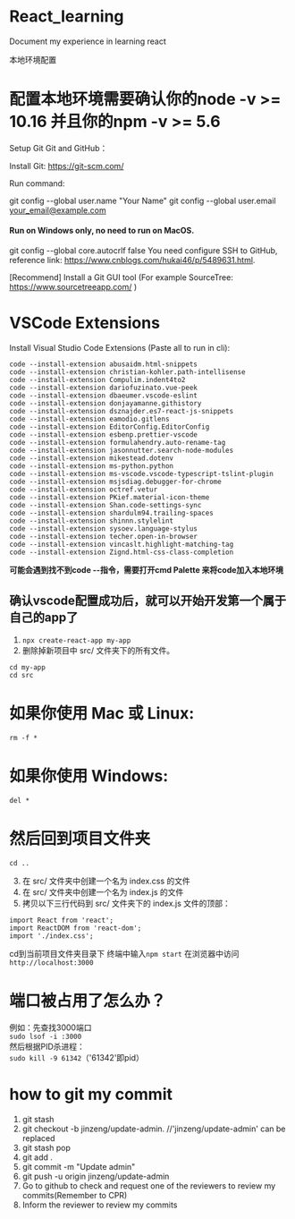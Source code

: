 # React_learning
Document my experience in learning react

<link herf = "https://zh-hans.reactjs.org/tutorial/tutorial.html#setup-option-2-local-development-environment">本地环境配置</link>

# 配置本地环境需要确认你的node -v >= 10.16 并且你的npm -v >= 5.6

Setup Git
Git and GitHub：

Install Git: https://git-scm.com/

Run command:

git config --global user.name "Your Name"
git config --global user.email your_email@example.com
#### Run on Windows only, no need to run on MacOS.
git config --global core.autocrlf false
You need configure SSH to GitHub, reference link: https://www.cnblogs.com/hukai46/p/5489631.html.

[Recommend] Install a Git GUI tool (For example SourceTree: https://www.sourcetreeapp.com/ )


# VSCode Extensions
Install Visual Studio Code Extensions (Paste all to run in cli):
```
code --install-extension abusaidm.html-snippets  
code --install-extension christian-kohler.path-intellisense  
code --install-extension Compulim.indent4to2  
code --install-extension dariofuzinato.vue-peek  
code --install-extension dbaeumer.vscode-eslint  
code --install-extension donjayamanne.githistory  
code --install-extension dsznajder.es7-react-js-snippets  
code --install-extension eamodio.gitlens  
code --install-extension EditorConfig.EditorConfig  
code --install-extension esbenp.prettier-vscode  
code --install-extension formulahendry.auto-rename-tag  
code --install-extension jasonnutter.search-node-modules  
code --install-extension mikestead.dotenv  
code --install-extension ms-python.python  
code --install-extension ms-vscode.vscode-typescript-tslint-plugin  
code --install-extension msjsdiag.debugger-for-chrome  
code --install-extension octref.vetur  
code --install-extension PKief.material-icon-theme  
code --install-extension Shan.code-settings-sync  
code --install-extension shardulm94.trailing-spaces  
code --install-extension shinnn.stylelint  
code --install-extension sysoev.language-stylus  
code --install-extension techer.open-in-browser  
code --install-extension vincaslt.highlight-matching-tag  
code --install-extension Zignd.html-css-class-completion  
```
**可能会遇到找不到code --指令，需要打开cmd Palette 来将code加入本地环境**

## 确认vscode配置成功后，就可以开始开发第一个属于自己的app了  
1. `npx create-react-app my-app`  
2. 删除掉新项目中 src/ 文件夹下的所有文件。  
```
cd my-app
cd src
```
# 如果你使用 Mac 或 Linux:
```
rm -f *
```
# 如果你使用 Windows:
```
del *
```
# 然后回到项目文件夹
```
cd ..  
```
3. 在 src/ 文件夹中创建一个名为 index.css 的文件
4. 在 src/ 文件夹中创建一个名为 index.js 的文件
5. 拷贝以下三行代码到 src/ 文件夹下的 index.js 文件的顶部：
``` 
import React from 'react';  
import ReactDOM from 'react-dom';  
import './index.css';  
```

cd到当前项目文件夹目录下  终端中输入`npm start`
在浏览器中访问`http://localhost:3000`


# 端口被占用了怎么办？
例如：先查找3000端口  
` sudo lsof -i :3000 `  
然后根据PID杀进程：  
` sudo kill -9 61342 `（'61342'即pid）

# how to git my commit

1. git stash
2. git checkout -b jinzeng/update-admin. //'jinzeng/update-admin' can be replaced
3. git stash pop
4. git add .
5. git commit -m "Update admin"
6. git push -u origin jinzeng/update-admin
7. Go to github to check and request one of the reviewers to review my commits(Remember to CPR)
8. Inform the reviewer to review my commits